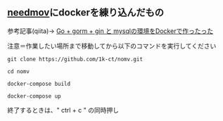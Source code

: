 ## [needmov](https://qiita.com/Bmouthf/items/d3cfdbee74caeda77e3f)にdockerを練り込んだもの  
  
参考記事(qiita)->
[Go + gorm + gin と mysqlの環境をDockerで作ったった](https://qiita.com/Bmouthf/items/d3cfdbee74caeda77e3f)  
  
  
注意＝作業したい場所まで移動してから以下のコマンドを実行してください  
```docker-compose:使い方
git clone https://github.com/1k-ct/nomv.git

cd nomv

docker-compose build
  
docker-compose up
```
終了するときは、" ctrl + c " の同時押し  

